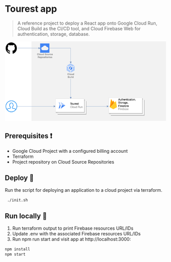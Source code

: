 # Tourest app
> A reference project to deploy a React app onto Google Cloud Run, Cloud Build as the CI/CD tool, and Cloud Firebase Web for authentication, storage, database.

![GCP Architecture](public/assets/images/gcp.drawio.png)

## Prerequisites :heavy_exclamation_mark:
- Google Cloud Project with a configured billing account
- Terraform
- Project repository on Cloud Source Repositories

## Deploy :hammer:
Run the script for deploying an application to a cloud project via terraform.
```shell
 ./init.sh
```

## Run locally :low_brightness:
1. Run terraform output to print Firebase resources URL/IDs
2. Update .env with the associated Firebase resources URL/IDs
3. Run npm run start and visit app at http://localhost:3000:
```shell
npm install
npm start
```
